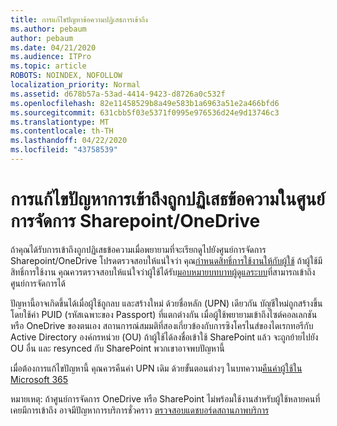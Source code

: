 ```yaml
---
title: การแก้ไขปัญหาข้อความปฏิเสธการเข้าถึง
ms.author: pebaum
author: pebaum
ms.date: 04/21/2020
ms.audience: ITPro
ms.topic: article
ROBOTS: NOINDEX, NOFOLLOW
localization_priority: Normal
ms.assetid: d678b57a-53ad-4414-9423-d8726a0c532f
ms.openlocfilehash: 82e11458529b8a49e583b1a6963a51e2a466bfd6
ms.sourcegitcommit: 631cbb5f03e5371f0995e976536d24e9d13746c3
ms.translationtype: MT
ms.contentlocale: th-TH
ms.lasthandoff: 04/22/2020
ms.locfileid: "43758539"
---
```

# <a name="troubleshoot-access-denied-messages-in-sharepointonedrive-admin-center"></a>การแก้ไขปัญหาการเข้าถึงถูกปฏิเสธข้อความในศูนย์การจัดการ Sharepoint/OneDrive

ถ้าคุณได้รับการเข้าถึงถูกปฏิเสธข้อความเมื่อพยายามที่จะเรียกดูไปยังศูนย์การจัดการ Sharepoint/OneDrive โปรดตรวจสอบให้แน่ใจว่า คุณ[กําหนดสิทธิ์การใช้งานให้กับผู้ใช้](https://docs.microsoft.com/office365/admin/subscriptions-and-billing/assign-licenses-to-users?view=o365-worldwide&amp;tabs=One) ถ้าผู้ใช้มีสิทธิ์การใช้งาน คุณควรตรวจสอบให้แน่ใจว่าผู้ใช้ได้รับ[มอบหมายบทบาทผู้ดูแลระบบ](https://docs.microsoft.com/office365/admin/add-users/about-admin-roles?view=o365-worldwide)ที่สามารถเข้าถึงศูนย์การจัดการได้

ปัญหานี้อาจเกิดขึ้นได้เมื่อผู้ใช้ถูกลบ และสร้างใหม่ ด้วยชื่อหลัก (UPN) เดียวกัน บัญชีใหม่ถูกสร้างขึ้น โดยใช้ค่า PUID (รหัสเฉพาะของ Passport) ที่แตกต่างกัน เมื่อผู้ใช้พยายามเข้าถึงไซต์คอลเลกชันหรือ OneDrive ของตนเอง สถานการณ์สมมติที่สองเกี่ยวข้องกับการซิงโครไนส์ของไดเรกทอรีกับ Active Directory องค์กรหน่วย (OU) ถ้าผู้ใช้ได้ลงชื่อเข้าใช้ SharePoint แล้ว จะถูกย้ายไปยัง OU อื่น และ resynced กับ SharePoint พวกเขาอาจพบปัญหานี้

เมื่อต้องการแก้ไขปัญหานี้ คุณควรคืนค่า UPN เดิม ด้วยขั้นตอนต่างๆ ในบทความ[คืนค่าผู้ใช้ใน Microsoft 365](https://docs.microsoft.com/office365/admin/add-users/restore-user?view=o365-worldwide)

หมายเหตุ: ถ้าศูนย์การจัดการ OneDrive หรือ SharePoint ไม่พร้อมใช้งานสําหรับผู้ใช้หลายคนที่เคยมีการเข้าถึง อาจมีปัญหาการบริการชั่วคราว  [ตรวจสอบแดชบอร์ดสถานภาพบริการ](https://portal.office.com/adminportal/home#/servicehealth)


